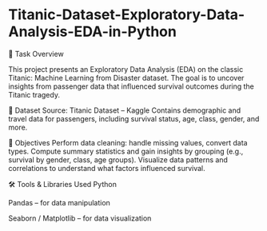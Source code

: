 # Titanic-Dataset-Exploratory-Data-Analysis-EDA-in-Python
📝 Task Overview 

This project presents an Exploratory Data Analysis (EDA) on the classic Titanic: Machine Learning from Disaster dataset. The goal is to uncover insights from passenger data that influenced survival outcomes during the Titanic tragedy.

📁 Dataset
Source: Titanic Dataset – Kaggle
Contains demographic and travel data for passengers, including survival status, age, class, gender, and more.

🎯 Objectives
Perform data cleaning: handle missing values, convert data types.
Compute summary statistics and gain insights by grouping (e.g., survival by gender, class, age groups).
Visualize data patterns and correlations to understand what factors influenced survival.

🛠️ Tools & Libraries Used
Python

Pandas – for data manipulation

Seaborn / Matplotlib – for data visualization
